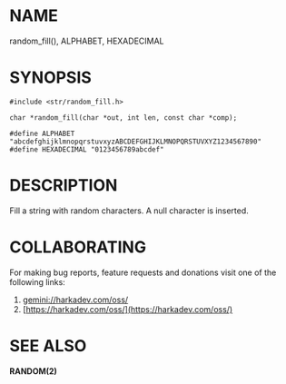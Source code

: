 # NAME

random_fill(), ALPHABET, HEXADECIMAL

# SYNOPSIS

    #include <str/random_fill.h>

    char *random_fill(char *out, int len, const char *comp);

    #define ALPHABET    "abcdefghijklmnopqrstuvxyzABCDEFGHIJKLMNOPQRSTUVXYZ1234567890"
    #define HEXADECIMAL "0123456789abcdef"

# DESCRIPTION

Fill a string with random characters. A null character is inserted.

# COLLABORATING

For making bug reports, feature requests and donations visit
one of the following links:

1. [gemini://harkadev.com/oss/](gemini://harkadev.com/oss/)
2. [https://harkadev.com/oss/](https://harkadev.com/oss/)
# SEE ALSO

**RANDOM(2)**
